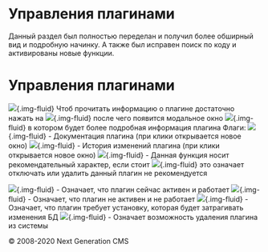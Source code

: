Управления плагинами
============================

Данный раздел был полностью переделан и получил более обширный вид и подробную начинку. А также был исправен поиск по коду и активированы новые функции. 

# Управления плагинами
![](images/history/plugin_1.jpg){.img-fluid}
Чтоб прочитать информацию о плагине достаточно нажать на ![](images/history/plugin_1.1.jpg){.img-fluid} после чего появится модальное окно
![](images/history/plugin_1.2.jpg){.img-fluid}
в котором будет более подробная информация плагина
Флаги:
![](images/history/plugin_1.3.jpg){.img-fluid} - Документация плагина (при клики открывается новое окно)
![](images/history/plugin_1.4.jpg){.img-fluid} - История изменений плагина (при клики открывается новое окно)
![](images/history/plugin_1.5.jpg){.img-fluid} - Данная функция носит рекомендательный характер, если стоит ![](images/history/plugin_1.6.jpg){.img-fluid} это означает отключать или удалить данный плагин не рекомендуется

![](images/history/plugin_1.7.jpg){.img-fluid} - Означает, что плагин сейчас активен и работает
![](images/history/plugin_1.8.jpg){.img-fluid} - Означает, что плагин не активен и не работает
![](images/history/plugin_1.9.jpg){.img-fluid} - Означает, что плагин требует установку, которая будет затрагивать изменения БД
![](images/history/plugin_1.10.jpg){.img-fluid} - Означает возможность удаления плагина из системы



© 2008-2020 Next Generation CMS
